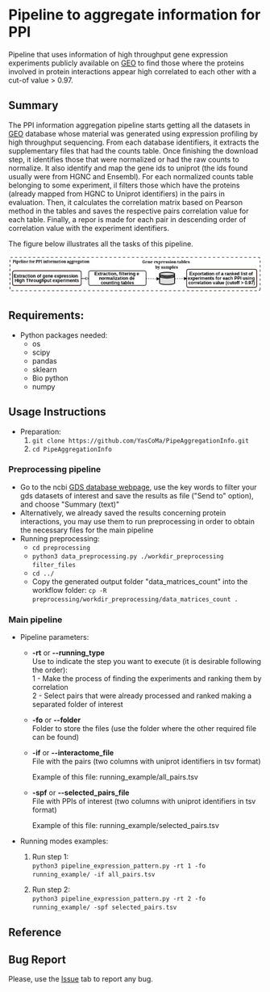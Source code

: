 # Pipeline to aggregate information for PPI

Pipeline that uses information of high throughput gene expression experiments publicly available on [GEO](https://www.ncbi.nlm.nih.gov/geo/) to find those where the proteins involved in protein interactions appear high correlated to each other with a cut-of value > 0.97.

## Summary

The PPI information aggregation pipeline starts getting all the datasets in [GEO](https://www.ncbi.nlm.nih.gov/geo/) database whose material was generated using expression profiling by high throughput sequencing. From each database identifiers, it extracts the supplementary files that had the counts table. Once finishing the download step, it identifies those that were normalized or had the raw counts to normalize.  It also identify and map the gene ids to uniprot (the ids found usually were from HGNC and Ensembl). For each normalized counts table belonging to some experiment, il filters those which have the proteins (already mapped from HGNC to Uniprot identifiers) in the pairs in evaluation. Then, it calculates the correlation matrix based on Pearson method in the tables and saves the respective pairs correlation value for each table. Finally, a repor is made for each pair in descending order of correlation value with the experiment identifiers.

The figure below illustrates all the tasks of this pipeline.

<div style="text-align: center">
	<img src="pipeline.png" alt="pipeline"
	title="PPI information aggregation pipeline" width="550px" />
</div>

## Requirements:
* Python packages needed:
	- os
	- scipy
	- pandas
	- sklearn
	- Bio python
	- numpy

## Usage Instructions
* Preparation:
	1. ````git clone https://github.com/YasCoMa/PipeAggregationInfo.git````
	2. ````cd PipeAggregationInfo````

### Preprocessing pipeline
* Go to the ncbi [GDS database webpage](https://www.ncbi.nlm.nih.gov/gds), use the key words to filter your gds datasets of interest and save the results as file ("Send to" option), and choose "Summary (text)"
* Alternatively, we already saved the results concerning protein interactions, you may use them to run preprocessing in order to obtain the necessary files for the main pipeline
* Running preprocessing:
    - ````cd preprocessing````
    - ````python3 data_preprocessing.py ./workdir_preprocessing filter_files````
    - ````cd ../````
    - Copy the generated output folder "data_matrices_count" into the workflow folder: ````cp -R preprocessing/workdir_preprocessing/data_matrices_count .````

### Main pipeline

* Pipeline parameters:
	- __-rt__ or __--running_type__ <br>
		Use to indicate the step you want to execute (it is desirable following the order): <br>
		1 - Make the process of finding the experiments and ranking them by correlation <br>
		2 - Select pairs that were already processed and ranked making a separated folder of interest

	- __-fo__ or __--folder__ <br>
		Folder to store the files (use the folder where the other required file can be found)
	
	- __-if__ or __--interactome_file__ <br>
		File with the pairs (two columns with uniprot identifiers in tsv format)<br>
		
		Example of this file: running_example/all_pairs.tsv

	- __-spf__ or __--selected_pairs_file__ <br>
		File with PPIs of interest (two columns with uniprot identifiers in tsv format)<br>
		
		Example of this file: running_example/selected_pairs.tsv

* Running modes examples:
	1. Run step 1: <br>
	````python3 pipeline_expression_pattern.py -rt 1 -fo running_example/ -if all_pairs.tsv ````

	2. Run step 2: <br>
	````python3 pipeline_expression_pattern.py -rt 2 -fo running_example/ -spf selected_pairs.tsv ````

## Reference

## Bug Report
Please, use the [Issue](https://github.com/YasCoMa/PipeAggregationInfo/issues) tab to report any bug.
